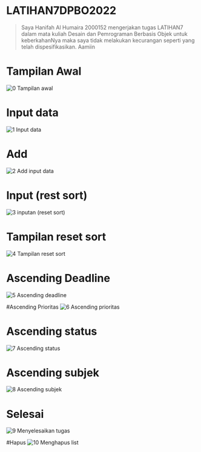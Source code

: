 # LATIHAN7DPBO2022
> Saya Hanifah Al Humaira 2000152 mengerjakan tugas LATIHAN7 dalam mata kuliah Desain dan Pemrograman Berbasis Objek untuk keberkahanNya maka saya tidak melakukan kecurangan seperti yang telah dispesifikasikan. Aamiin

# Tampilan Awal
![0 Tampilan awal](https://user-images.githubusercontent.com/94789593/161243345-6de7b321-c404-47ce-a159-5843f7ed0430.png)

# Input data
![1 Input data](https://user-images.githubusercontent.com/94789593/161243349-00113394-efbd-4cc4-84db-28a957beffd3.png)

# Add 
![2 Add input data](https://user-images.githubusercontent.com/94789593/161243353-ac0c648b-ec67-4b48-a7f3-e17319d1b84b.png)

# Input (rest sort)
![3 inputan (reset sort)](https://user-images.githubusercontent.com/94789593/161243356-fc16fd9e-6c90-4da5-88c3-1457b810ffa4.png)

# Tampilan reset sort
![4 Tampilan reset sort](https://user-images.githubusercontent.com/94789593/161243357-a238b6c4-f10c-48ea-ac01-cf782679a977.png)

# Ascending Deadline
![5 Ascending deadline](https://user-images.githubusercontent.com/94789593/161243362-970d0a72-ba9e-4ff0-87e1-2780a263ae31.png)

#Ascending Prioritas 
![6 Ascending prioritas](https://user-images.githubusercontent.com/94789593/161243365-5fa2473d-f66d-4f39-8c02-21a8670b156f.png)

# Ascending status
![7 Ascending status](https://user-images.githubusercontent.com/94789593/161243367-da8c1522-b7fd-4c31-83bf-f3a0891bf3e3.png)

# Ascending subjek
![8 Ascending subjek](https://user-images.githubusercontent.com/94789593/161243368-4f7b82fd-7508-4f05-af86-db9308a3d2e1.png)

# Selesai
![9 Menyelesaikan tugas](https://user-images.githubusercontent.com/94789593/161243329-39fa663d-9844-4827-9a94-98a39adedf06.png)

#Hapus
![10 Menghapus list](https://user-images.githubusercontent.com/94789593/161243339-15923583-14ea-43d6-a34b-50360c0d9cab.png)
